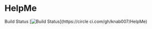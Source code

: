 # HelpMe
Build Status
[![Build
Status](https://circleci.com/gh/knab007/HelpMe.png?branch=master)](https://circle
ci.com/gh/knab007/HelpMe)
